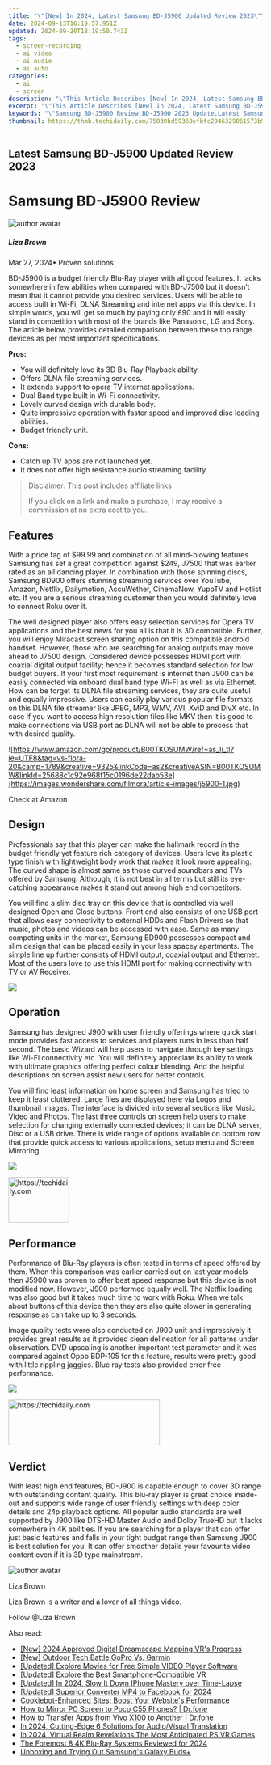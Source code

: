 ```yaml
---
title: "\"[New] In 2024, Latest Samsung BD-J5900 Updated Review 2023\""
date: 2024-09-13T16:19:57.951Z
updated: 2024-09-20T18:19:50.743Z
tags: 
  - screen-recording
  - ai video
  - ai audio
  - ai auto
categories: 
  - ai
  - screen
description: "\"This Article Describes [New] In 2024, Latest Samsung BD-J5900 Updated Review 2023\""
excerpt: "\"This Article Describes [New] In 2024, Latest Samsung BD-J5900 Updated Review 2023\""
keywords: "\"Samsung BD-J5900 Review,BD-J5900 2023 Update,Latest Samsung BD-J5900,BD-J5900 User Guide,Samsung BD-J5900 Features,Samsung BD-J5900 2023,New BD-J5900 Review\""
thumbnail: https://thmb.techidaily.com/75030bd59360efbfc2946329061573b90f37300b7251c4b711e0f5f10f28322c.jpg
---
```


## Latest Samsung BD-J5900 Updated Review 2023

# Samsung BD-J5900 Review

![author avatar](https://lh5.googleusercontent.com/-AIMmjowaFs4/AAAAAAAAAAI/AAAAAAAAABc/Y5UmwDaI7HU/s250-c-k/photo.jpg)

##### Liza Brown

 Mar 27, 2024• Proven solutions

BD-J5900 is a budget friendly Blu-Ray player with all good features. It lacks somewhere in few abilities when compared with BD-J7500 but it doesn’t mean that it cannot provide you desired services. Users will be able to access built in Wi-Fi, DLNA Streaming and internet apps via this device. In simple words, you will get so much by paying only £90 and it will easily stand in competition with most of the brands like Panasonic, LG and Sony. The article below provides detailed comparison between these top range devices as per most important specifications.

**Pros:**

* You will definitely love its 3D Blu-Ray Playback ability.
* Offers DLNA file streaming services.
* It extends support to opera TV internet applications.
* Dual Band type built in Wi-Fi connectivity.
* Lovely curved design with durable body.
* Quite impressive operation with faster speed and improved disc loading abilities.
* Budget friendly unit.

**Cons:**

* Catch up TV apps are not launched yet.
* It does not offer high resistance audio streaming facility.

>  Disclaimer: This post includes affiliate links
>
>  If you click on a link and make a purchase, I may receive a commission at no extra cost to you.
>

## Features

With a price tag of $99.99 and combination of all mind-blowing features Samsung has set a great competition against $249, J7500 that was earlier rated as an all dancing player. In combination with those spinning discs, Samsung BD900 offers stunning streaming services over YouTube, Amazon, Netflix, Dailymotion, AccuWether, CinemaNow, YuppTV and Hotlist etc. If you are a serious streaming customer then you would definitely love to connect Roku over it.

The well designed player also offers easy selection services for Opera TV applications and the best news for you all is that it is 3D compatible. Further, you will enjoy Miracast screen sharing option on this compatible android handset. However, those who are searching for analog outputs may move ahead to J7500 design. Considered device possesses HDMI port with coaxial digital output facility; hence it becomes standard selection for low budget buyers. If your first most requirement is internet then J900 can be easily connected via onboard dual band type Wi-Fi as well as via Ethernet. How can be forget its DLNA file streaming services, they are quite useful and equally impressive. Users can easily play various popular file formats on this DLNA file streamer like JPEG, MP3, WMV, AVI, XviD and DivX etc. In case if you want to access high resolution files like MKV then it is good to make connections via USB port as DLNA will not be able to process that with desired quality.

![https://www.amazon.com/gp/product/B00TKOSUMW/ref=as_li_tl?ie=UTF8&tag=vs-flora-20&camp=1789&creative=9325&linkCode=as2&creativeASIN=B00TKOSUMW&linkId=25688c1c92e968f15c0196de22dab53e](https://images.wondershare.com/filmora/article-images/j5900-1.jpg)

Check at Amazon

## Design

Professionals say that this player can make the hallmark record in the budget friendly yet feature rich category of devices. Users love its plastic type finish with lightweight body work that makes it look more appealing. The curved shape is almost same as those curved soundbars and TVs offered by Samsung. Although, it is not best in all terms but still its eye-catching appearance makes it stand out among high end competitors.

You will find a slim disc tray on this device that is controlled via well designed Open and Close buttons. Front end also consists of one USB port that allows easy connectivity to external HDDs and Flash Drivers so that music, photos and videos can be accessed with ease. Same as many competing units in the market, Samsung BD900 possesses compact and slim design that can be placed easily in your less spacey apartments. The simple line up further consists of HDMI output, coaxial output and Ethernet. Most of the users love to use this HDMI port for making connectivity with TV or AV Receiver.

![ ](https://images.wondershare.com/filmora/article-images/j5900-2.jpg)

## Operation

Samsung has designed J900 with user friendly offerings where quick start mode provides fast access to services and players runs in less than half second. The basic Wizard will help users to navigate through key settings like Wi-Fi connectivity etc. You will definitely appreciate its ability to work with ultimate graphics offering perfect colour blending. And the helpful descriptions on screen assist new users for better controls.

You will find least information on home screen and Samsung has tried to keep it least cluttered. Large files are displayed here via Logos and thumbnail images. The interface is divided into several sections like Music, Video and Photos. The last three controls on screen help users to make selection for changing externally connected devices; it can be DLNA server, Disc or a USB drive. There is wide range of options available on bottom row that provide quick access to various applications, setup menu and Screen Mirroring.

![ ](https://images.wondershare.com/filmora/article-images/j5900-3.jpg)

<!-- affiliate ads begin -->
<a href="https://aligracehair.sjv.io/c/5597632/2135406/19272" target="_top" id="2135406">
  <img src="//a.impactradius-go.com/display-ad/19272-2135406" border="0" alt="https://techidaily.com" width="120" height="90"/>
</a>
<img height="0" width="0" src="https://aligracehair.sjv.io/i/5597632/2135406/19272" style="position:absolute;visibility:hidden;" border="0" />
<!-- affiliate ads end -->

## Performance

Performance of Blu-Ray players is often tested in terms of speed offered by them. When this comparison was earlier carried out on last year models then J5900 was proven to offer best speed response but this device is not modified now. However, J900 performed equally well. The Netflix loading was also good but it takes much time to work with Roku. When we talk about buttons of this device then they are also quite slower in generating response as can take up to 3 seconds.

Image quality tests were also conducted on J900 unit and impressively it provides great results as it provided clean delineation for all patterns under observation. DVD upscaling is another important test parameter and it was compared against Oppo BDP-105 for this feature, results were pretty good with little rippling jaggies. Blue ray tests also provided error free performance.

![ ](https://images.wondershare.com/filmora/article-images/j5900-4.jpg)

<!-- affiliate ads begin -->
<a href="https://25home.pxf.io/c/5597632/2148644/16836" target="_top" id="2148644">
  <img src="//a.impactradius-go.com/display-ad/16836-2148644" border="0" alt="https://techidaily.com" width="300" height="90"/>
</a>
<img height="0" width="0" src="https://25home.pxf.io/i/5597632/2148644/16836" style="position:absolute;visibility:hidden;" border="0" />
<!-- affiliate ads end -->

## Verdict

With least high end features, BD-J900 is capable enough to cover 3D range with outstanding content quality. This blu-ray player is great choice inside-out and supports wide range of user friendly settings with deep color details and 24p playback options. All popular audio standards are well supported by J900 like DTS-HD Master Audio and Dolby TrueHD but it lacks somewhere in 4K abilities. If you are searching for a player that can offer just basic features and falls in your tight budget range then Samsung J900 is best solution for you. It can offer smoother details your favourite video content even if it is 3D type mainstream.

![author avatar](https://lh5.googleusercontent.com/-AIMmjowaFs4/AAAAAAAAAAI/AAAAAAAAABc/Y5UmwDaI7HU/s250-c-k/photo.jpg)

Liza Brown

Liza Brown is a writer and a lover of all things video.

Follow @Liza Brown


<ins class="adsbygoogle"
     style="display:block"
     data-ad-format="autorelaxed"
     data-ad-client="ca-pub-7571918770474297"
     data-ad-slot="1223367746"></ins>



<ins class="adsbygoogle"
     style="display:block"
     data-ad-client="ca-pub-7571918770474297"
     data-ad-slot="8358498916"
     data-ad-format="auto"
     data-full-width-responsive="true"></ins>


<span class="atpl-alsoreadstyle">Also read:</span>
<div><ul>
<li><a href="https://fox-hovers.techidaily.com/new-2024-approved-digital-dreamscape-mapping-vrs-progress/"><u>[New] 2024 Approved Digital Dreamscape Mapping VR's Progress</u></a></li>
<li><a href="https://fox-hovers.techidaily.com/new-outdoor-tech-battle-gopro-vs-garmin/"><u>[New] Outdoor Tech Battle GoPro Vs. Garmin</u></a></li>
<li><a href="https://fox-hovers.techidaily.com/updated-explore-movies-for-free-simple-video-player-software/"><u>[Updated] Explore Movies for Free Simple VIDEO Player Software</u></a></li>
<li><a href="https://fox-hovers.techidaily.com/updated-explore-the-best-smartphone-compatible-vr/"><u>[Updated] Explore the Best Smartphone-Compatible VR</u></a></li>
<li><a href="https://desktop-recording.techidaily.com/updated-in-2024-slow-it-down-iphone-mastery-over-time-lapse/"><u>[Updated] In 2024, Slow It Down IPhone Mastery over Time-Lapse</u></a></li>
<li><a href="https://facebook-video-recording.techidaily.com/updated-superior-converter-mp4-to-facebook-for-2024/"><u>[Updated] Superior Converter MP4 to Facebook for 2024</u></a></li>
<li><a href="https://solve-hot.techidaily.com/cookiebot-enhanced-sites-boost-your-websites-performance/"><u>Cookiebot-Enhanced Sites: Boost Your Website's Performance</u></a></li>
<li><a href="https://screen-mirror.techidaily.com/how-to-mirror-pc-screen-to-poco-c55-phones-drfone-by-drfone-android/"><u>How to Mirror PC Screen to Poco C55 Phones? | Dr.fone</u></a></li>
<li><a href="https://blog-min.techidaily.com/how-to-transfer-apps-from-vivo-x100-to-another-drfone-by-drfone-transfer-from-android-transfer-from-android/"><u>How to Transfer Apps from Vivo X100 to Another | Dr.fone</u></a></li>
<li><a href="https://fox-info.techidaily.com/in-2024-cutting-edge-6-solutions-for-audiovisual-translation/"><u>In 2024, Cutting-Edge 6 Solutions for Audio/Visual Translation</u></a></li>
<li><a href="https://fox-hovers.techidaily.com/in-2024-virtual-realm-revelations-the-most-anticipated-ps-vr-games/"><u>In 2024, Virtual Realm Revelations The Most Anticipated PS VR Games</u></a></li>
<li><a href="https://fox-hovers.techidaily.com/the-foremost-8-4k-blu-ray-systems-reviewed-for-2024/"><u>The Foremost 8 4K Blu-Ray Systems Reviewed for 2024</u></a></li>
<li><a href="https://buynow-marvelous.techidaily.com/unboxing-and-trying-out-samsungs-galaxy-budsplus/"><u>Unboxing and Trying Out Samsung's Galaxy Buds+</u></a></li>
</ul></div>

